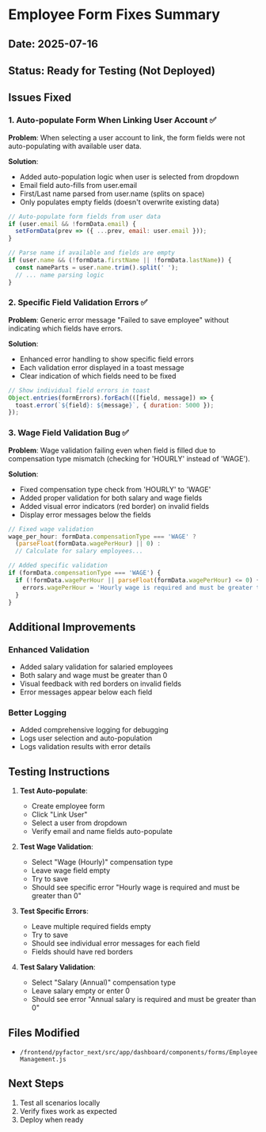 # Employee Form Fixes Summary

## Date: 2025-07-16
## Status: Ready for Testing (Not Deployed)

## Issues Fixed

### 1. Auto-populate Form When Linking User Account ✅
**Problem**: When selecting a user account to link, the form fields were not auto-populating with available user data.

**Solution**: 
- Added auto-population logic when user is selected from dropdown
- Email field auto-fills from user.email
- First/Last name parsed from user.name (splits on space)
- Only populates empty fields (doesn't overwrite existing data)

```javascript
// Auto-populate form fields from user data
if (user.email && !formData.email) {
  setFormData(prev => ({ ...prev, email: user.email }));
}

// Parse name if available and fields are empty
if (user.name && (!formData.firstName || !formData.lastName)) {
  const nameParts = user.name.trim().split(' ');
  // ... name parsing logic
}
```

### 2. Specific Field Validation Errors ✅
**Problem**: Generic error message "Failed to save employee" without indicating which fields have errors.

**Solution**:
- Enhanced error handling to show specific field errors
- Each validation error displayed in a toast message
- Clear indication of which fields need to be fixed

```javascript
// Show individual field errors in toast
Object.entries(formErrors).forEach(([field, message]) => {
  toast.error(`${field}: ${message}`, { duration: 5000 });
});
```

### 3. Wage Field Validation Bug ✅
**Problem**: Wage validation failing even when field is filled due to compensation type mismatch (checking for 'HOURLY' instead of 'WAGE').

**Solution**:
- Fixed compensation type check from 'HOURLY' to 'WAGE'
- Added proper validation for both salary and wage fields
- Added visual error indicators (red border) on invalid fields
- Display error messages below the fields

```javascript
// Fixed wage validation
wage_per_hour: formData.compensationType === 'WAGE' ? 
  (parseFloat(formData.wagePerHour) || 0) : 
  // Calculate for salary employees...

// Added specific validation
if (formData.compensationType === 'WAGE') {
  if (!formData.wagePerHour || parseFloat(formData.wagePerHour) <= 0) {
    errors.wagePerHour = 'Hourly wage is required and must be greater than 0';
  }
}
```

## Additional Improvements

### Enhanced Validation
- Added salary validation for salaried employees
- Both salary and wage must be greater than 0
- Visual feedback with red borders on invalid fields
- Error messages appear below each field

### Better Logging
- Added comprehensive logging for debugging
- Logs user selection and auto-population
- Logs validation results with error details

## Testing Instructions

1. **Test Auto-populate**:
   - Create employee form
   - Click "Link User"
   - Select a user from dropdown
   - Verify email and name fields auto-populate

2. **Test Wage Validation**:
   - Select "Wage (Hourly)" compensation type
   - Leave wage field empty
   - Try to save
   - Should see specific error "Hourly wage is required and must be greater than 0"

3. **Test Specific Errors**:
   - Leave multiple required fields empty
   - Try to save
   - Should see individual error messages for each field
   - Fields should have red borders

4. **Test Salary Validation**:
   - Select "Salary (Annual)" compensation type
   - Leave salary empty or enter 0
   - Should see error "Annual salary is required and must be greater than 0"

## Files Modified
- `/frontend/pyfactor_next/src/app/dashboard/components/forms/EmployeeManagement.js`

## Next Steps
1. Test all scenarios locally
2. Verify fixes work as expected
3. Deploy when ready